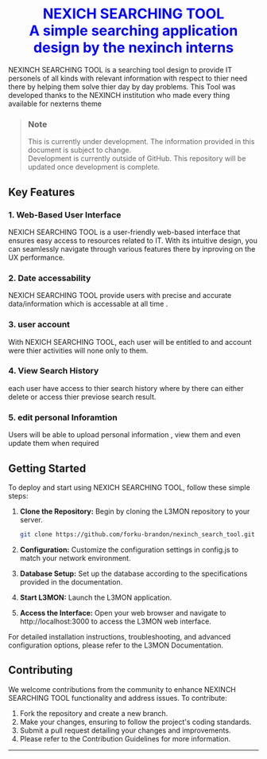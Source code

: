 <span style="text-align:center; color: blue;">

# NEXICH SEARCHING TOOL<br>A simple searching application design by the nexinch interns

</span>

NEXINCH SEARCHING TOOL is a searching tool design to provide IT personels of all kinds with relevant information with respect to thier need  there by helping them solve thier day by day problems.
This Tool was developed thanks to the NEXINCH institution who made every thing available for nexterns theme 
> ### Note 
> This is currently under development. The information provided in this document is subject to change.<br>
> Development is currently outside of GitHub. This repository will be updated once development is complete.


## Key Features

### 1. Web-Based User Interface

 NEXICH SEARCHING TOOL is a user-friendly web-based interface that ensures easy access to resources related to IT. With its intuitive design, you can seamlessly navigate through various features there by inproving on the UX performance.

### 2. Date accessability

NEXICH SEARCHING TOOL provide users with precise and accurate data/information  which is accessable at all time .

### 3. user account
With NEXICH SEARCHING TOOL, each user will be entitled to and account were thier activities will none only to them.
### 4. View Search History

each user have  access to thier search history where by there can either delete or access thier previose search result.

### 5. edit personal Inforamtion

Users will be able  to upload personal information , view them and even update them when required
## Getting Started

To deploy and start using NEXICH SEARCHING TOOL, follow these simple steps:

1. **Clone the Repository:** Begin by cloning the L3MON repository to your server.

   ```sh
   git clone https://github.com/forku-brandon/nexinch_search_tool.git
   ```


3. **Configuration:** Customize the configuration settings in config.js to match your network environment.

4. **Database Setup:** Set up the database according to the specifications provided in the documentation.

5. **Start L3MON:** Launch the L3MON application.

6. **Access the Interface:** Open your web browser and navigate to http://localhost:3000 to access the L3MON web interface.

For detailed installation instructions, troubleshooting, and advanced configuration options, please refer to the L3MON Documentation.


## Contributing
We welcome contributions from the community to enhance 
NEXINCH SEARCHING TOOL functionality and address issues. To contribute:

1. Fork the repository and create a new branch.
2. Make your changes, ensuring to follow the project's coding standards.
3. Submit a pull request detailing your changes and improvements.
4. Please refer to the Contribution Guidelines for more information.


<hr>

